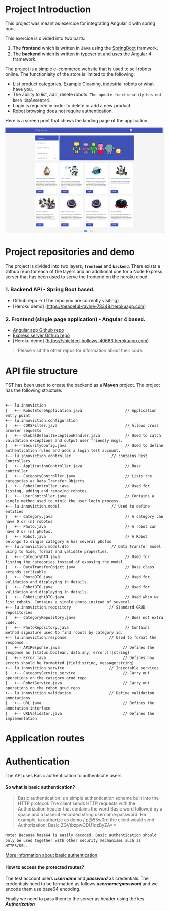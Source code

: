# Project Introduction
This project was meant as exercice for integrating Angular 4 with spring boot.

This exercice is divided into two parts: 
1. The **frontend** which is written in Java using the [SpringBoot](https://projects.spring.io/spring-boot/) framwork.
2. The **backend** which is written in typescript and uses the [Angular](https://angular.io) 4 framework. 

The project is a simple e-commerce website that is used to sell robots online. The functionlaity of the store is limited to the following:
- List product categories. Example Cleaning, indestrial robots or what have you.
- The ability to list, add, delete robots. `The update functionality has not been implemented.`
- Login is required in order to delete or add a new product.
- Robot browsing does not require authentication.

Here is a screen print that shows the landing page of the application

![](https://github.com/osenouci/robotStoreExpressServer/blob/master/screenshots/home.png)

# Project repositories and demo 
The project is divided into two layers, **`frontend`** and **`backend`**. There exists a Github repo for each of the layers and an additional one for a Node Express server that has been used to serve the frontend on the heroku cloud.

### 1. Backend API - Spring Boot based.
- Github repo -> (The repo you are currently visiting)
- [Heroku demo] (https://peaceful-ravine-78348.herokuapp.com)

### 2. Frontend (single page application) - Angular 4 based.
- [Angular app Github repo](https://github.com/osenouci/robotStoreAngularUI)
- [Express server Github repo](https://github.com/osenouci/robotStoreExpressServer)
- [Heroku demo] (https://shielded-hollows-40663.herokuapp.com)


> Please visit the other repos for information about their code. 

# API file structure
TST has been used to create the backend as a **Maven** project. The project has the following structure:

```
.
+-- lu.innoviction
|   +-- RobotStoreApplication.java                   // Application entry point
+-- lu.innoviction.configuration
|   +-- CORSFilter.java                              // Allows cross browser requests
|   +-- GlobalDefaultExceptionHandler.java           // Used to catch validation exceptions and output user friendly msgs.
|   +-- SecurityConfig.java                          // Used to define authentication rules and adds a login test account.
+-- lu.innoviction.controller                  // contains Rest Controllers          
|   +-- ApplicationController.java                   // Base controller
|   +-- CategoryController.java                      // Lists the categories as Data Transfer Objects
|   +-- RobotController.java                         // Used for listing, adding and removing robotos.
|   +-- UserController.java                          // Contains a single method used to mimic the user login process.
+-- lu.innoviction.model                       // Used to define entities
|   +-- Category.java                                // A category can have 0 or (n) robotos
|   +-- Photo.java                                   // A robot can have 0 or (n) photos.
|   +-- Robot.java                                   // A Robot belongs to single category & has several photos
+-- lu.innoviction.model.dto                   // Data transfer model using to hide, format and validate properties.
|   +-- CategoryDTO.java                             // Used for listing the categories instead of exposing the model.
|   +-- DataTransferObject.java                      // Base class extends serlizable.
|   +-- PhotoDTO.java                                // Used for validation and displaying in details.
|   +-- RobotDTO.java                                // Used for validation and displaying in details.
|   +-- RobotLightDTO.java                           // Used when we list robots. Contains a single photo instead of several.
+-- lu.innoviction.repository                 // Standard GRUD repositories
|   +-- CategoryRepository.java                      // Does not extra code.
|   +-- PhotoRepository.java                         // Contains method signature used to find robots by category id.
+-- lu.innoviction.response                   // Used to format the response
|   +-- APIResponse.java                            // Defines the response as {status:boolean, data:any, error:[]|string}
|   +-- Error.java                                  // Defines how errors should be formatted {field:string, message:string}
+-- lu.innoviction.service                    // Injectable services
|   +-- CategoryService.service                     // Carry out operations on the category grud repo
|   +-- RobotService.java                           // Carry out operations on the robot grud repo
+-- lu.innoviction.validation                 // Define validation annotations
|   +-- URL.java                                    // Defines the annotation interface
|   +-- URLValidator.java                           // Defines the implementation
```

# Application routes

# Authentication
The API uses Basic authentication to authenticate users.

#### So what is basic authentication?
> Basic authentication is a simple authentication scheme built into the HTTP protocol. The client sends HTTP requests with the Authorization header that contains the word Basic word followed by a space and a base64-encoded string username:password. For example, to authorize as demo / p@55w0rd the client would send:
Authorization: Basic ZGVtbzpwQDU1dzByZA==

`Note: Because base64 is easily decoded, Basic authentication should only be used together with other security mechanisms such as HTTPS/SSL.`

[More information about basic authentication](https://swagger.io/docs/specification/authentication/basic-authentication/)


#### How to access the protected routes?
The test account users ***username*** and ***password*** as credentials. The credentials need to be formatted as follows ***username:password*** and we encode them use base64 encoding.

Finally we need to pass them to the server as header using the key ***Authorization***

